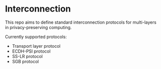 # Interconnection

This repo aims to define standard interconnection protocols for multi-layers in privacy-preserving computing.

Currently supported protocols:
- Transport layer protocol
- ECDH-PSI protocol
- SS-LR protocol
- SGB protocol
